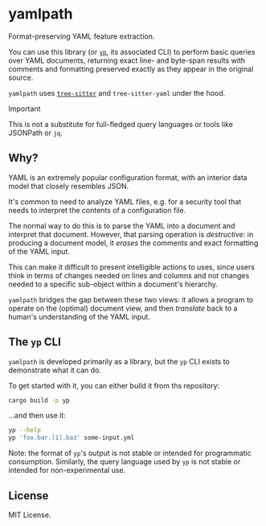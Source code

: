 # yamlpath

Format-preserving YAML feature extraction.

You can use this library (or [`yp`](#the-yp-cli), its associated CLI) to perform
basic queries over YAML documents, returning exact line- and byte-span
results with comments and formatting preserved exactly as they appear
in the original source.

`yamlpath` uses [`tree-sitter`] and `tree-sitter-yaml` under the hood.

[`tree-sitter`]: https://github.com/tree-sitter/tree-sitter

[`tree-sitter-yaml`]: https://github.com/tree-sitter-grammars/tree-sitter-yaml

> [!IMPORTANT]
>
> This is not a substitute for full-fledged query languages or tools
> like JSONPath or `jq`.

## Why?

YAML is an extremely popular configuration format, with an interior
data model that closely resembles JSON.

It's common to need to analyze YAML files, e.g. for a security tool that
needs to interpret the contents of a configuration file.

The normal way to do this is to parse the YAML into a document and interpret
that document. However, that parsing operation is *destructive*: in producing
a document model, it *erases* the comments and exact formatting of the YAML
input.

This can make it difficult to present intelligible actions to uses,
since users think in terms of changes needed on lines and columns and not
changes needed to a specific sub-object within a document's hierarchy.

`yamlpath` bridges the gap between these two views: it allows a program
to operate on the (optimal) document view, and then *translate* back to
a human's understanding of the YAML input.

## The `yp` CLI

`yamlpath` is developed primarily as a library, but the `yp` CLI exists
to demonstrate what it can do.

To get started with it, you can either build it from ths repository:

```bash
cargo build -p yp
```

...and then use it:

```bash
yp --help
yp 'foo.bar.[1].baz' some-input.yml
```

Note: the format of `yp`'s output is not stable or intended for programmatic
consumption. Similarly, the query language used by `yp` is not stable or
intended for non-experimental use.

## License

MIT License.
